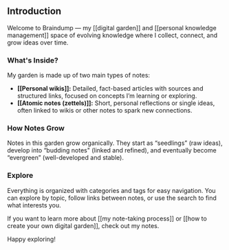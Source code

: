 
## Introduction

Welcome to Braindump — my [[digital garden]] and [[personal knowledge management]] space of evolving knowledge where I collect, connect, and grow ideas over time.

### What's Inside?

My garden is made up of two main types of notes:
*   **[[Personal wikis]]:** Detailed, fact-based articles with sources and structured links, focused on concepts I’m learning or exploring.
*   **[[Atomic notes (zettels)]]:** Short, personal reflections or single ideas, often linked to wikis or other notes to spark new connections.

### How Notes Grow

Notes in this garden grow organically. They start as “seedlings” (raw ideas), develop into “budding notes" (linked and refined), and eventually become “evergreen” (well-developed and stable).

### Explore

Everything is organized with categories and tags for easy navigation. You can explore by topic, follow links between notes, or use the search to find what interests you.

If you want to learn more about [[my note-taking process]] or [[how to create your own digital garden]], check out my notes.

Happy exploring!
